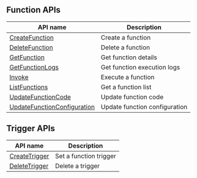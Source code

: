 ## Function APIs

| API name | Description |
|---------|---------|
| [CreateFunction](/document/api/583/18586) | Create a function |
| [DeleteFunction](/document/api/583/18585) | Delete a function |
| [GetFunction](/document/api/583/18584) | Get function details |
| [GetFunctionLogs](/document/api/583/18583) | Get function execution logs |
| [Invoke](/document/api/583/17243) | Execute a function |
| [ListFunctions](/document/api/583/18582) | Get a function list |
| [UpdateFunctionCode](/document/api/583/18581) | Update function code |
| [UpdateFunctionConfiguration](/document/api/583/18580) | Update function configuration |

## Trigger APIs

| API name | Description |
|---------|---------|
| [CreateTrigger](/document/api/583/18589) | Set a function trigger |
| [DeleteTrigger](/document/api/583/18588) | Delete a trigger |

